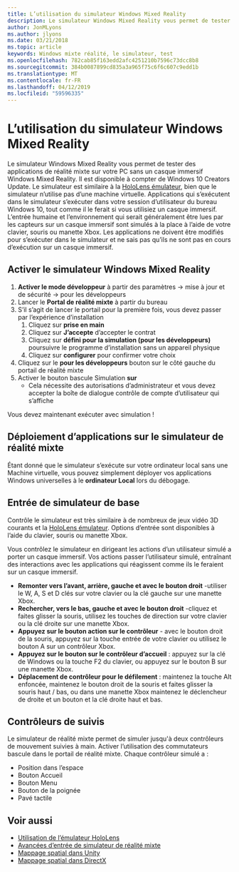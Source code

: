 ```yaml
---
title: L’utilisation du simulateur Windows Mixed Reality
description: Le simulateur Windows Mixed Reality vous permet de tester des applications de réalité mixte sur votre PC sans un casque immersif Windows Mixed Reality.
author: JonMLyons
ms.author: jlyons
ms.date: 03/21/2018
ms.topic: article
keywords: Windows mixte réalité, le simulateur, test
ms.openlocfilehash: 782cab85f163edd2afc4251210b7596c73dcc8b8
ms.sourcegitcommit: 384b0087899cd835a3a965f75c6f6c607c9edd1b
ms.translationtype: MT
ms.contentlocale: fr-FR
ms.lasthandoff: 04/12/2019
ms.locfileid: "59596335"
---
```

# <a name="using-the-windows-mixed-reality-simulator"></a>L’utilisation du simulateur Windows Mixed Reality

Le simulateur Windows Mixed Reality vous permet de tester des applications de réalité mixte sur votre PC sans un casque immersif Windows Mixed Reality. Il est disponible à compter de Windows 10 Creators Update. Le simulateur est similaire à la [HoloLens émulateur](using-the-hololens-emulator.md), bien que le simulateur n’utilise pas d’une machine virtuelle. Applications qui s’exécutent dans le simulateur s’exécuter dans votre session d’utilisateur du bureau Windows 10, tout comme il le ferait si vous utilisiez un casque immersif. L’entrée humaine et l’environnement qui serait généralement être lues par les capteurs sur un casque immersif sont simulés à la place à l’aide de votre clavier, souris ou manette Xbox. Les applications ne doivent être modifiés pour s’exécuter dans le simulateur et ne sais pas qu’ils ne sont pas en cours d’exécution sur un casque immersif.

## <a name="enabling-the-windows-mixed-reality-simulator"></a>Activer le simulateur Windows Mixed Reality

1. **Activer le mode développeur** à partir des paramètres -> mise à jour et de sécurité -> pour les développeurs
2. Lancer le **Portal de réalité mixte** à partir du bureau
3. S’il s’agit de lancer le portail pour la première fois, vous devez passer par l’expérience d’installation
   1. Cliquez sur **prise en main**
   2. Cliquez sur **J’accepte** d’accepter le contrat
   3. Cliquez sur **défini pour la simulation (pour les développeurs)** poursuivre le programme d’installation sans un appareil physique
   4. Cliquez sur **configurer** pour confirmer votre choix
4. Cliquez sur le **pour les développeurs** bouton sur le côté gauche du portail de réalité mixte
5. Activer le bouton bascule Simulation **sur**
   * Cela nécessite des autorisations d’administrateur et vous devez accepter la boîte de dialogue contrôle de compte d’utilisateur qui s’affiche

Vous devez maintenant exécuter avec simulation !

## <a name="deploying-apps-to-the-mixed-reality-simulator"></a>Déploiement d’applications sur le simulateur de réalité mixte

Étant donné que le simulateur s’exécute sur votre ordinateur local sans une Machine virtuelle, vous pouvez simplement déployer vos applications Windows universelles à le **ordinateur Local** lors du débogage.

## <a name="basic-simulator-input"></a>Entrée de simulateur de base

Contrôle le simulateur est très similaire à de nombreux de jeux vidéo 3D courants et la [HoloLens émulateur](using-the-hololens-emulator.md). Options d’entrée sont disponibles à l’aide du clavier, souris ou manette Xbox.

Vous contrôlez le simulateur en dirigeant les actions d’un utilisateur simulé a porter un casque immersif. Vos actions passer l’utilisateur simulé, entraînant des interactions avec les applications qui réagissent comme ils le feraient sur un casque immersif.
* **Remonter vers l’avant, arrière, gauche et avec le bouton droit** -utiliser le W, A, S et D clés sur votre clavier ou la clé gauche sur une manette Xbox.
* **Rechercher, vers le bas, gauche et avec le bouton droit** -cliquez et faites glisser la souris, utilisez les touches de direction sur votre clavier ou la clé droite sur une manette Xbox.
* **Appuyez sur le bouton action sur le contrôleur** - avec le bouton droit de la souris, appuyez sur la touche entrée de votre clavier ou utilisez le bouton A sur un contrôleur Xbox.
* **Appuyez sur le bouton sur le contrôleur d’accueil** : appuyez sur la clé de Windows ou la touche F2 du clavier, ou appuyez sur le bouton B sur une manette Xbox.
* **Déplacement de contrôleur pour le défilement** : maintenez la touche Alt enfoncée, maintenez le bouton droit de la souris et faites glisser la souris haut / bas, ou dans une manette Xbox maintenez le déclencheur de droite et un bouton et la clé droite haut et bas.

## <a name="tracked-controllers"></a>Contrôleurs de suivis

Le simulateur de réalité mixte permet de simuler jusqu'à deux contrôleurs de mouvement suivies à main. Activer l’utilisation des commutateurs bascule dans le portail de réalité mixte. Chaque contrôleur simulé a :
* Position dans l’espace
* Bouton Accueil
* Bouton Menu
* Bouton de la poignée
* Pavé tactile

## <a name="see-also"></a>Voir aussi
* [Utilisation de l’émulateur HoloLens](using-the-hololens-emulator.md)
* [Avancées d’entrée de simulateur de réalité mixte](advanced-hololens-emulator-and-mixed-reality-simulator-input.md)
* [Mappage spatial dans Unity](spatial-mapping-in-unity.md)
* [Mappage spatial dans DirectX](spatial-mapping-in-directx.md)
